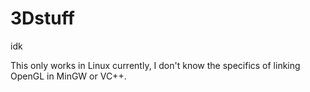 3Dstuff
=======

idk

This only works in Linux currently, I don't know the specifics of linking OpenGL in MinGW or VC++.
